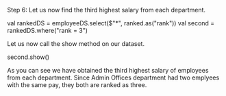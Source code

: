 
Step 6: Let us now find the third highest salary from each department.

val rankedDS =  employeeDS.select($"*", ranked.as("rank"))
val second = rankedDS.where("rank = 3")

Let us now call the show method on our dataset.

second.show()
 


As you can see we have obtained the third highest salary of employees from each department. Since Admin Offices department had two emplyees with the same pay, they both are ranked as three.
